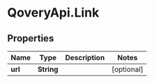 # QoveryApi.Link

## Properties

Name | Type | Description | Notes
------------ | ------------- | ------------- | -------------
**url** | **String** |  | [optional] 


